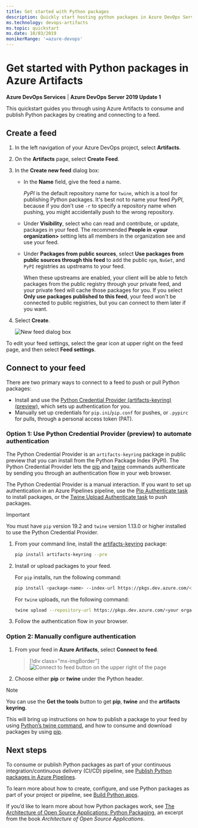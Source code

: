 ```yaml
---
title: Get started with Python packages
description: Quickly start hosting python packages in Azure DevOps Services
ms.technology: devops-artifacts
ms.topic: quickstart
ms.date: 10/03/2019
monikerRange: '=azure-devops'
---
```


# Get started with Python packages in Azure Artifacts

**Azure DevOps Services** | **Azure DevOps Server 2019 Update 1**

This quickstart guides you through using Azure Artifacts to consume and publish Python packages by creating and connecting to a feed.

## Create a feed

1.  In the left navigation of your Azure DevOps project, select **Artifacts**.

2.  On the **Artifacts** page, select **Create Feed**.

3.  In the **Create new feed** dialog box:

    * In the **Name** field, give the feed a name.

      _PyPI_ is the default repository name for `twine`, which is a tool for publishing Python packages. It's best not to name your feed _PyPI_, because if you don't use `-r` to specify a repository name when pushing, you might accidentally push to the wrong repository.

    * Under **Visibility**, select who can read and contribute, or update, packages in your feed. The recommended **People in \<your organization>** setting lets all members in the organization see and use your feed.

    * Under **Packages from public sources**, select **Use packages from public sources through this feed** to add the public `npm`, `NuGet`, and `PyPI` registries as upstreams to your feed.

      When these upstreams are enabled, your client will be able to fetch packages from the public registry through your private feed, and your private feed will cache those packages for you. If you select **Only use packages published to this feed**, your feed won't be connected to public registries, but you can connect to them later if you want.

4.  Select **Create**.

    ![New feed dialog box](../media/new-feed-dialog.png)

To edit your feed settings, select the gear icon at upper right on the feed page, and then select **Feed settings**.

## Connect to your feed

There are two primary ways to connect to a feed to push or pull Python packages:

* Install and use the [Python Credential Provider (artifacts-keyring) (preview)](https://github.com/microsoft/artifacts-keyring), which sets up authentication for you.
* Manually set up credentials for `pip.ini`/`pip.conf` for pushes, or `.pypirc` for pulls, through a personal access token (PAT).

### Option 1: Use Python Credential Provider (preview) to automate authentication

The Python Credential Provider is an `artifacts-keyring` package in public preview that you can install from the Python Package Index (PyPI). The Python Credential Provider lets the [pip](https://pypi.org/project/pip/) and [twine](https://pypi.org/project/twine/) commands authenticate by sending you through an authentication flow in your web browser.

The Python Credential Provider is a manual interaction. If you want to set up authentication in an Azure Pipelines pipeline, use the [Pip Authenticate task](../../pipelines/tasks/package/pip-authenticate.md) to install packages, or the [Twine Upload Authenticate task](../../pipelines/tasks/package/twine-authenticate.md) to push packages.

> [!IMPORTANT]
> You must have `pip` version 19.2 and `twine` version 1.13.0 or higher installed to use the Python Credential Provider.

1.  From your command line, install the [artifacts-keyring](https://github.com/microsoft/artifacts-keyring) package:

    ```bash
    pip install artifacts-keyring --pre
    ```

2.  Install or upload packages to your feed.

    For `pip` installs, run the following command:

    ```bash
    pip install <package-name> --index-url https://pkgs.dev.azure.com/<your organization name>/_packaging/<your feed name>/pypi/simple
    ```

    For `twine` uploads, run the following command:

    ```bash
    twine upload --repository-url https://pkgs.dev.azure.com/<your organization name>/_packaging/<your feed name>/pypi/upload <package wheel or other dist format>
    ```

3.  Follow the authentication flow in your browser.

### Option 2: Manually configure authentication

1.  From your feed in **Azure Artifacts**, select **Connect to feed**.

    > [!div class="mx-imgBorder"]
    > ![Connect to feed button on the upper right of the page](../media/connect-to-feed-azure-devops-newnav.png)

2.  Choose either **pip** or **twine** under the Python header.

> [!NOTE]
> You can use the **Get the tools** button to get **pip**, **twine** and the **artifacts keyring**.

This will bring up instructions on how to publish a package to your feed by using [Python’s twine command](https://pypi.org/project/twine/), and how to consume and download packages by using [pip](https://pypi.org/project/pip/).

## Next steps

To consume or publish Python packages as part of your continuous integration/continuous delivery (CI/CD) pipeline, see [Publish Python packages in Azure Pipelines](../../pipelines/targets/pypi.md).

To learn more about how to create, configure, and use Python packages as part of your project or pipeline, see [Build Python apps](../../pipelines/ecosystems/python.md).

If you’d like to learn more about how Python packages work, see [The Architecture of Open Source Applications: Python Packaging](https://www.aosabook.org/en/packaging.html), an excerpt from the book _Architecture of Open Source Applications_.
